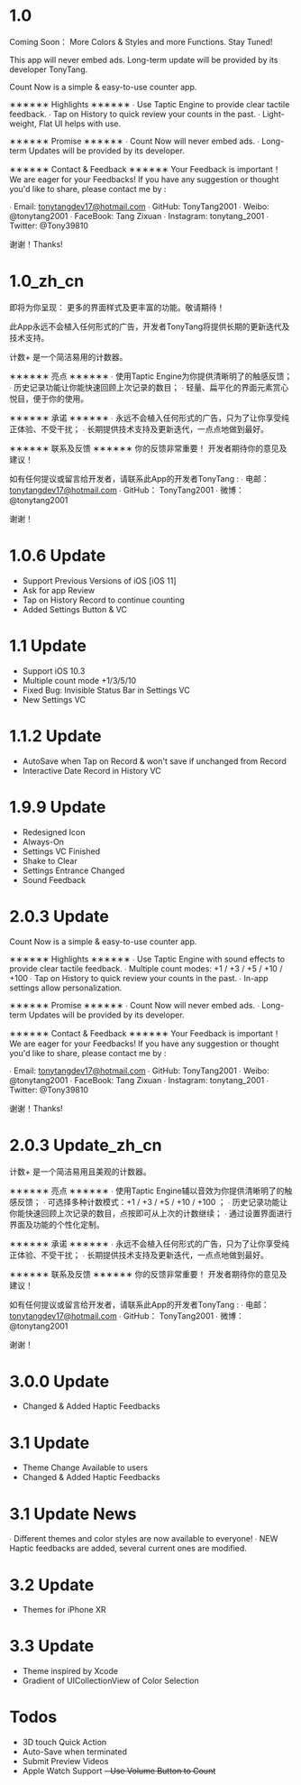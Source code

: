 # 1.0 #
Coming Soon：
More Colors & Styles and more Functions. 
Stay Tuned!

This app will never embed ads.
Long-term update will be provided by its developer TonyTang.

Count Now  is a simple & easy-to-use counter app.

∗∗∗∗∗∗ Highlights ∗∗∗∗∗∗
∙ Use Taptic Engine to provide clear tactile feedback.
∙ Tap on History to quick review your counts in the past.
∙ Light-weight, Flat UI helps with use.

∗∗∗∗∗∗ Promise ∗∗∗∗∗∗
∙ Count Now will never embed ads.
∙ Long-term Updates will be provided by its developer.

∗∗∗∗∗∗ Contact & Feedback ∗∗∗∗∗∗
Your Feedback is important！
We are eager for your Feedbacks!
If you have any suggestion or thought you'd like to share, please contact me by : 

∙ Email: tonytangdev17@hotmail.com
∙ GitHub: TonyTang2001
∙ Weibo: @tonytang2001
∙ FaceBook: Tang Zixuan
∙ Instagram: tonytang_2001
∙ Twitter: @Tony39810

谢谢！Thanks!

# 1.0_zh_cn #
即将为你呈现：
更多的界面样式及更丰富的功能。敬请期待！

此App永远不会植入任何形式的广告，开发者TonyTang将提供长期的更新迭代及技术支持。

计数+ 是一个简洁易用的计数器。

∗∗∗∗∗∗ 亮点 ∗∗∗∗∗∗
∙ 使用Taptic Engine为你提供清晰明了的触感反馈；
∙ 历史记录功能让你能快速回顾上次记录的数目；
∙ 轻量、扁平化的界面元素赏心悦目，便于你的使用。

∗∗∗∗∗∗ 承诺 ∗∗∗∗∗∗
∙ 永远不会植入任何形式的广告，只为了让你享受纯正体验、不受干扰；
∙ 长期提供技术支持及更新迭代，一点点地做到最好。

∗∗∗∗∗∗ 联系及反馈 ∗∗∗∗∗∗
你的反馈非常重要！
开发者期待你的意见及建议！

如有任何提议或留言给开发者，请联系此App的开发者TonyTang :
∙ 电邮： tonytangdev17@hotmail.com
∙ GitHub： TonyTang2001
∙ 微博： @tonytang2001

谢谢！

# 1.0.6 Update #
- Support Previous Versions of iOS [iOS 11]
- Ask for app Review
- Tap on History Record to continue counting
- Added Settings Button & VC

# 1.1 Update #
- Support iOS 10.3
- Multiple count mode +1/3/5/10
- Fixed Bug: Invisible Status Bar in Settings VC
- New Settings VC

# 1.1.2 Update #
- AutoSave when Tap on Record & won't save if unchanged from Record
- Interactive Date Record in History VC

# 1.9.9 Update #
- Redesigned Icon
- Always-On
- Settings VC Finished
- Shake to Clear
- Settings Entrance Changed
- Sound Feedback 

# 2.0.3 Update #
Count Now is a simple & easy-to-use counter app.

∗∗∗∗∗∗ Highlights ∗∗∗∗∗∗
∙ Use Taptic Engine with sound effects to provide clear tactile feedback.
∙ Multiple count modes: +1 / +3 / +5 / +10 / +100
∙ Tap on History to quick review your counts in the past.
∙ In-app settings allow personalization.

∗∗∗∗∗∗ Promise ∗∗∗∗∗∗
∙ Count Now will never embed ads.
∙ Long-term Updates will be provided by its developer.

∗∗∗∗∗∗ Contact & Feedback ∗∗∗∗∗∗
Your Feedback is important！
We are eager for your Feedbacks!
If you have any suggestion or thought you'd like to share, please contact me by : 

∙ Email: tonytangdev17@hotmail.com
∙ GitHub: TonyTang2001
∙ Weibo: @tonytang2001
∙ FaceBook: Tang Zixuan
∙ Instagram: tonytang_2001
∙ Twitter: @Tony39810

谢谢！Thanks!

# 2.0.3 Update_zh_cn #
计数+ 是一个简洁易用且美观的计数器。

∗∗∗∗∗∗ 亮点 ∗∗∗∗∗∗
∙ 使用Taptic Engine辅以音效为你提供清晰明了的触感反馈；
∙ 可选择多种计数模式：+1 / +3 / +5 / +10 / +100 ；
∙ 历史记录功能让你能快速回顾上次记录的数目，点按即可从上次的计数继续；
∙ 通过设置界面进行界面及功能的个性化定制。

∗∗∗∗∗∗ 承诺 ∗∗∗∗∗∗
∙ 永远不会植入任何形式的广告，只为了让你享受纯正体验、不受干扰；
∙ 长期提供技术支持及更新迭代，一点点地做到最好。

∗∗∗∗∗∗ 联系及反馈 ∗∗∗∗∗∗
你的反馈非常重要！
开发者期待你的意见及建议！

如有任何提议或留言给开发者，请联系此App的开发者TonyTang :
∙ 电邮： tonytangdev17@hotmail.com
∙ GitHub： TonyTang2001
∙ 微博： @tonytang2001

谢谢！

# 3.0.0 Update #
- Changed & Added Haptic Feedbacks

# 3.1 Update #
- Theme Change Available to users
- Changed & Added Haptic Feedbacks

# 3.1 Update News #
∙ Different themes and color styles are now available to everyone!
∙ NEW Haptic feedbacks are added, several current ones are modified.

# 3.2 Update #
- Themes for iPhone XR

# 3.3 Update #
- Theme inspired by Xcode
- Gradient of UICollectionView of Color Selection

# Todos #
- 3D touch Quick Action
- Auto-Save when terminated
- Submit Preview Videos
- Apple Watch Support
~~- Use Volume Button to Count~~
